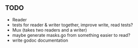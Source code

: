 TODO
----
- Reader
- tests for reader & writer together, improve write, read tests?
- Mux (takes two readers and a writer)
- maybe generate masks.go from something easier to read?
- write godoc documentation
